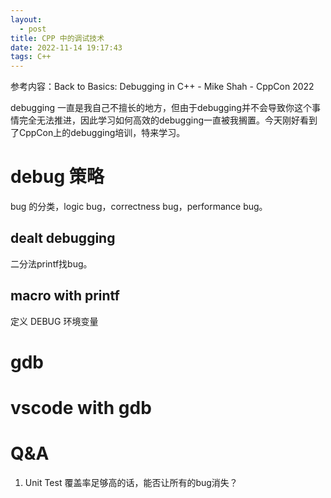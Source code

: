 ```yaml
---
layout:
  - post
title: CPP 中的调试技术
date: 2022-11-14 19:17:43
tags: C++
---
```


参考内容：Back to Basics: Debugging in C++ - Mike Shah - CppCon 2022

debugging 一直是我自己不擅长的地方，但由于debugging并不会导致你这个事情完全无法推进，因此学习如何高效的debugging一直被我搁置。今天刚好看到了CppCon上的debugging培训，特来学习。

# debug 策略

bug 的分类，logic bug，correctness bug，performance bug。

## dealt debugging

二分法printf找bug。

## macro with printf

定义 DEBUG 环境变量

# gdb

# vscode with gdb

# Q&A

1. Unit Test 覆盖率足够高的话，能否让所有的bug消失？